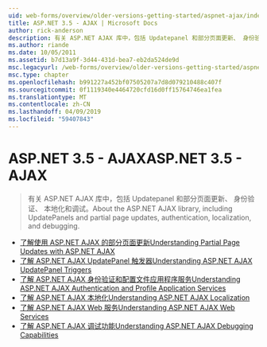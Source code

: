 ```yaml
---
uid: web-forms/overview/older-versions-getting-started/aspnet-ajax/index
title: ASP.NET 3.5 - AJAX | Microsoft Docs
author: rick-anderson
description: 有关 ASP.NET AJAX 库中，包括 Updatepanel 和部分页面更新、 身份验证、 本地化和调试。
ms.author: riande
ms.date: 10/05/2011
ms.assetid: b7d13a9f-3d44-431d-bea7-eb2da524de9d
msc.legacyurl: /web-forms/overview/older-versions-getting-started/aspnet-ajax
msc.type: chapter
ms.openlocfilehash: b991227a452bf07505207a7d8d079210488c407f
ms.sourcegitcommit: 0f1119340e4464720cfd16d0ff15764746ea1fea
ms.translationtype: MT
ms.contentlocale: zh-CN
ms.lasthandoff: 04/09/2019
ms.locfileid: "59407843"
---
```

# <a name="aspnet-35---ajax"></a><span data-ttu-id="c7b92-103">ASP.NET 3.5 - AJAX</span><span class="sxs-lookup"><span data-stu-id="c7b92-103">ASP.NET 3.5 - AJAX</span></span>

> <span data-ttu-id="c7b92-104">有关 ASP.NET AJAX 库中，包括 Updatepanel 和部分页面更新、 身份验证、 本地化和调试。</span><span class="sxs-lookup"><span data-stu-id="c7b92-104">About the ASP.NET AJAX library, including UpdatePanels and partial page updates, authentication, localization, and debugging.</span></span>


- [<span data-ttu-id="c7b92-105">了解使用 ASP.NET AJAX 的部分页面更新</span><span class="sxs-lookup"><span data-stu-id="c7b92-105">Understanding Partial Page Updates with ASP.NET AJAX</span></span>](understanding-partial-page-updates-with-asp-net-ajax.md)
- [<span data-ttu-id="c7b92-106">了解 ASP.NET AJAX UpdatePanel 触发器</span><span class="sxs-lookup"><span data-stu-id="c7b92-106">Understanding ASP.NET AJAX UpdatePanel Triggers</span></span>](understanding-asp-net-ajax-updatepanel-triggers.md)
- [<span data-ttu-id="c7b92-107">了解 ASP.NET AJAX 身份验证和配置文件应用程序服务</span><span class="sxs-lookup"><span data-stu-id="c7b92-107">Understanding ASP.NET AJAX Authentication and Profile Application Services</span></span>](understanding-asp-net-ajax-authentication-and-profile-application-services.md)
- [<span data-ttu-id="c7b92-108">了解 ASP.NET AJAX 本地化</span><span class="sxs-lookup"><span data-stu-id="c7b92-108">Understanding ASP.NET AJAX Localization</span></span>](understanding-asp-net-ajax-localization.md)
- [<span data-ttu-id="c7b92-109">了解 ASP.NET AJAX Web 服务</span><span class="sxs-lookup"><span data-stu-id="c7b92-109">Understanding ASP.NET AJAX Web Services</span></span>](understanding-asp-net-ajax-web-services.md)
- [<span data-ttu-id="c7b92-110">了解 ASP.NET AJAX 调试功能</span><span class="sxs-lookup"><span data-stu-id="c7b92-110">Understanding ASP.NET AJAX Debugging Capabilities</span></span>](understanding-asp-net-ajax-debugging-capabilities.md)
